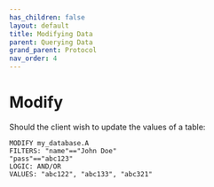 ```yaml
---
has_children: false
layout: default
title: Modifying Data
parent: Querying Data
grand_parent: Protocol
nav_order: 4
---
```


# Modify
Should the client wish to update the values of a table:
```
MODIFY my_database.A
FILTERS: "name"=="John Doe"
"pass"=="abc123"
LOGIC: AND/OR
VALUES: "abc122", "abc133", "abc321"
```